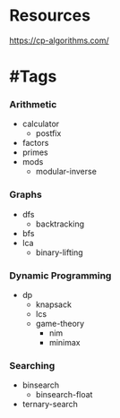 # Resources

https://cp-algorithms.com/

# \#Tags

### Arithmetic
- calculator
	- postfix
- factors
- primes
- mods
	- modular-inverse

### Graphs
- dfs
	- backtracking
- bfs
- lca
	- binary-lifting

### Dynamic Programming
- dp
	- knapsack
	- lcs
	- game-theory
		- nim
		- minimax

### Searching
- binsearch
	- binsearch-float
- ternary-search
